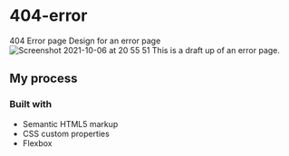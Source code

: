 # 404-error
404 Error page
Design for an error page
![Screenshot 2021-10-06 at 20 55 51](https://user-images.githubusercontent.com/50029126/136274133-aa2a65be-5b45-4737-83b4-a010cbfe47d6.png)
This is a draft up of an error page.

## My process

### Built with

- Semantic HTML5 markup
- CSS custom properties
- Flexbox
